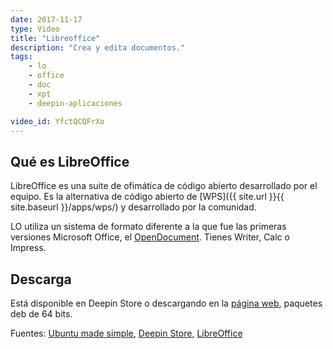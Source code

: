 ```yaml
---
date: 2017-11-17
type: Video
title: "Libreoffice"
description: "Crea y edita documentos."
tags:
    - lo
    - office
    - doc
    - xpt
    - deepin-aplicaciones

video_id: YfctQCQFrXo
---
```


## Qué es LibreOffice

LibreOffice es una suite de ofimática de código abierto desarrollado por el equipo. Es la alternativa de código abierto de [WPS]({{ site.url }}{{ site.baseurl }}/apps/wps/) y desarrollado por la comunidad.

LO utiliza un sistema de formato diferente a la que fue las primeras versiones Microsoft Office, el [OpenDocument](https://es.wikipedia.org/wiki/OpenDocument). Tienes Writer, Calc o Impress.

## Descarga

Está disponible en Deepin Store o descargando en la [página web](https://es.libreoffice.org/descarga/libreoffice-estable/), paquetes deb de 64 bits.

Fuentes: [Ubuntu made simple](https://www.youtube.com/channel/UCBsltZiJ0ACdbizilpCqscA), [Deepin Store](http://appstore.deepin.org/app/libreoffice), [LibreOffice](https://es.libreoffice.org/)
